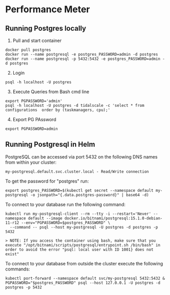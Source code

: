 # Performance Meter

## Running Postgres locally

1. Pull and start container

```
docker pull postgres
docker run --name postgresql -e postgres_PASSWORD=admin -d postgres
docker run --name postgresql -p 5432:5432 -e postgres_PASSWORD=admin -d postgres
```

2. Login

```
psql -h localhost -U postgres
```

3. Execute Queries from Bash cmd line

```
export PGPASSWORD='admin'
psql -h localhost -U postgres -d tidalscale -c 'select * from configurations  order by (taskmanagers, cpu);'

```

4. Export PG PAssword

```
export PGPASSWORD=admin
```


## Running Postgresql in Helm

PostgreSQL can be accessed via port 5432 on the following DNS names from within your cluster:

    my-postgresql.default.svc.cluster.local - Read/Write connection

To get the password for "postgres" run:

    export postgres_PASSWORD=$(kubectl get secret --namespace default my-postgresql -o jsonpath="{.data.postgres-password}" | base64 -d)

To connect to your database run the following command:

    kubectl run my-postgresql-client --rm --tty -i --restart='Never' --namespace default --image docker.io/bitnami/postgresql:15.1.0-debian-11-r12 --env="PGPASSWORD=$postgres_PASSWORD" \
      --command -- psql --host my-postgresql -U postgres -d postgres -p 5432

    > NOTE: If you access the container using bash, make sure that you execute "/opt/bitnami/scripts/postgresql/entrypoint.sh /bin/bash" in order to avoid the error "psql: local user with ID 1001} does not exist"

To connect to your database from outside the cluster execute the following commands:

    kubectl port-forward --namespace default svc/my-postgresql 5432:5432 &
    PGPASSWORD="$postgres_PASSWORD" psql --host 127.0.0.1 -U postgres -d postgres -p 5432
